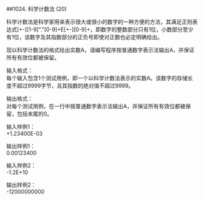 ##1024. 科学计数法 (20)  

科学计数法是科学家用来表示很大或很小的数字的一种方便的方法，其满足正则表达式[+-][1-9]"."[0-9]+E[+-][0-9]+，即数字的整数部分只有1位，小数部分至少有1位，该数字及其指数部分的正负号即使对正数也必定明确给出。  

现以科学计数法的格式给出实数A，请编写程序按普通数字表示法输出A，并保证所有有效位都被保留。  

输入格式：   
每个输入包含1个测试用例，即一个以科学计数法表示的实数A。该数字的存储长度不超过9999字节，且其指数的绝对值不超过9999。  

输出格式：   
对每个测试用例，在一行中按普通数字表示法输出A，并保证所有有效位都被保留，包括末尾的0。  

输入样例1：  
+1.23400E-03  

输出样例1：  
0.00123400  

输入样例2：  
-1.2E+10  

输出样例2：  
-12000000000  

